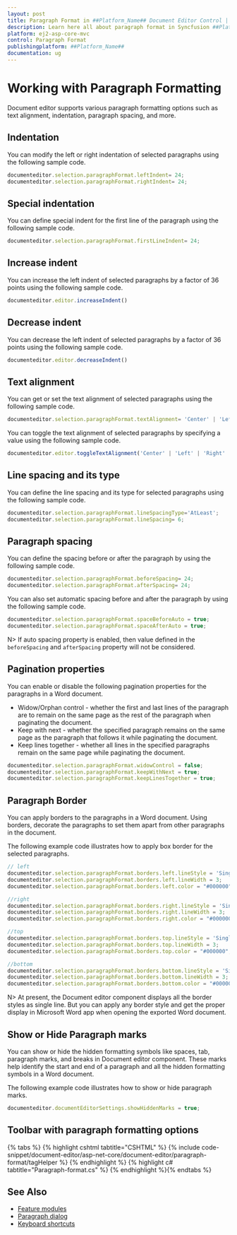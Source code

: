 ```yaml
---
layout: post
title: Paragraph Format in ##Platform_Name## Document Editor Control | Syncfusion
description: Learn here all about paragraph format in Syncfusion ##Platform_Name## Document Editor component of Syncfusion Essential JS 2 and more.
platform: ej2-asp-core-mvc
control: Paragraph Format
publishingplatform: ##Platform_Name##
documentation: ug
---
```



# Working with Paragraph Formatting

Document editor supports various paragraph formatting options such as text alignment, indentation, paragraph spacing, and more.

## Indentation

You can modify the left or right indentation of selected paragraphs using the following sample code.

```typescript
documenteditor.selection.paragraphFormat.leftIndent= 24;
documenteditor.selection.paragraphFormat.rightIndent= 24;
```

## Special indentation

You can define special indent for the first line of the paragraph using the following sample code.

```typescript
documenteditor.selection.paragraphFormat.firstLineIndent= 24;
```

## Increase indent

You can increase the left indent of selected paragraphs by a factor of 36 points using the following sample code.

```typescript
documenteditor.editor.increaseIndent()
```

## Decrease indent

You can decrease the left indent of selected paragraphs by a factor of 36 points using the following sample code.

```typescript
documenteditor.editor.decreaseIndent()
```

## Text alignment

You can get or set the text alignment of selected paragraphs using the following sample code.

```typescript
documenteditor.selection.paragraphFormat.textAlignment= 'Center' | 'Left' | 'Right' | 'Justify';
```

You can toggle the text alignment of selected paragraphs by specifying a value using the following sample code.

```typescript
documenteditor.editor.toggleTextAlignment('Center' | 'Left' | 'Right' | 'Justify');
```

## Line spacing and its type

You can define the line spacing and its type for selected paragraphs using the following sample code.

```typescript
documenteditor.selection.paragraphFormat.lineSpacingType='AtLeast';
documenteditor.selection.paragraphFormat.lineSpacing= 6;
```

## Paragraph spacing

You can define the spacing before or after the paragraph by using the following sample code.

```typescript
documenteditor.selection.paragraphFormat.beforeSpacing= 24;
documenteditor.selection.paragraphFormat.afterSpacing= 24;
```

You can also set automatic spacing before and after the paragraph by using the following sample code.

```typescript
documenteditor.selection.paragraphFormat.spaceBeforeAuto = true;
documenteditor.selection.paragraphFormat.spaceAfterAuto = true;
```

N> If auto spacing property is enabled, then value defined in the `beforeSpacing` and `afterSpacing` property will not be considered.

## Pagination properties

You can enable or disable the following pagination properties for the paragraphs in a Word document.

* Widow/Orphan control - whether the first and last lines of the paragraph are to remain on the same page as the rest of the paragraph when paginating the document.
* Keep with next - whether the specified paragraph remains on the same page as the paragraph that follows it while paginating the document.
* Keep lines together - whether all lines in the specified paragraphs remain on the same page while paginating the document.

```typescript
documenteditor.selection.paragraphFormat.widowControl = false;
documenteditor.selection.paragraphFormat.keepWithNext = true;
documenteditor.selection.paragraphFormat.keepLinesTogether = true;
```

## Paragraph Border

You can apply borders to the paragraphs in a Word document. Using borders, decorate the paragraphs to set them apart from other paragraphs in the document.

The following example code illustrates how to apply box border for the selected paragraphs.

```typescript
// left
documenteditor.selection.paragraphFormat.borders.left.lineStyle = 'Single';
documenteditor.selection.paragraphFormat.borders.left.lineWidth = 3;
documenteditor.selection.paragraphFormat.borders.left.color = "#000000";

//right
documenteditor.selection.paragraphFormat.borders.right.lineStyle = 'Single';
documenteditor.selection.paragraphFormat.borders.right.lineWidth = 3;
documenteditor.selection.paragraphFormat.borders.right.color = "#000000";

//top
documenteditor.selection.paragraphFormat.borders.top.lineStyle = 'Single';
documenteditor.selection.paragraphFormat.borders.top.lineWidth = 3;
documenteditor.selection.paragraphFormat.borders.top.color = "#000000";

//bottom
documenteditor.selection.paragraphFormat.borders.bottom.lineStyle = 'Single';
documenteditor.selection.paragraphFormat.borders.bottom.lineWidth = 3;
documenteditor.selection.paragraphFormat.borders.bottom.color = "#000000";

```

N> At present, the Document editor component displays all the border styles as single line. But you can apply any border style and get the proper display in Microsoft Word app when opening the exported Word document.

## Show or Hide Paragraph marks

You can show or hide the hidden formatting symbols like spaces, tab, paragraph marks, and breaks in Document editor component. These marks help identify the start and end of a paragraph and all the hidden formatting symbols in a Word document.

The following example code illustrates how to show or hide paragraph marks.

```typescript
documenteditor.documentEditorSettings.showHiddenMarks = true;
```

## Toolbar with paragraph formatting options


{% tabs %}
{% highlight cshtml tabtitle="CSHTML" %}
{% include code-snippet/document-editor/asp-net-core/document-editor/paragraph-format/tagHelper %}
{% endhighlight %}
{% highlight c# tabtitle="Paragraph-format.cs" %}
{% endhighlight %}{% endtabs %}


## See Also

* [Feature modules](../asp-net-core/feature-module)
* [Paragraph dialog](../asp-net-core/dialog#paragraph-dialog)
* [Keyboard shortcuts](../asp-net-core/keyboard-shortcut)
